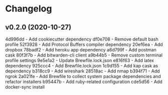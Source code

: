 # Changelog

## v0.2.0 (2020-10-27)

4d996dd - Add cookiecutter dependency
df0e708 - Remove default bash profile
52f3928 - Add Protocol Buffers compiler dependency
20ef6ea - Add dropbox
78badf2 - Add heroku app dependency
a6d799f - Add postman cask
80f3f7b - Add bitwarden-cli client
a9b44b5 - Remove custom terminal profile settings
9e5e1a2 - Update Brewfile.lock.json
e816f63 - Add latex dependency
925ccc4 - Add Brewfile.lock.json
1c9d155 - Add kap cask as dependency
b318cc9 - Add wireshark
28518ac - Add nmap
b394f71 - Add ngrok
2a021fe - Add Brewfile to collect system package dependencies and refactor installers
b95447b - Add ruby-related configuration
cde5d56 - Add docker-sync install